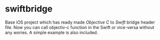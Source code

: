 # swiftbridge

Base iOS project which has ready made *Objective C* to *Swift* bridge header file. 
Now you can call objectiv-c function in the Swift or vice-versa without any wories. A simple example is also included.
